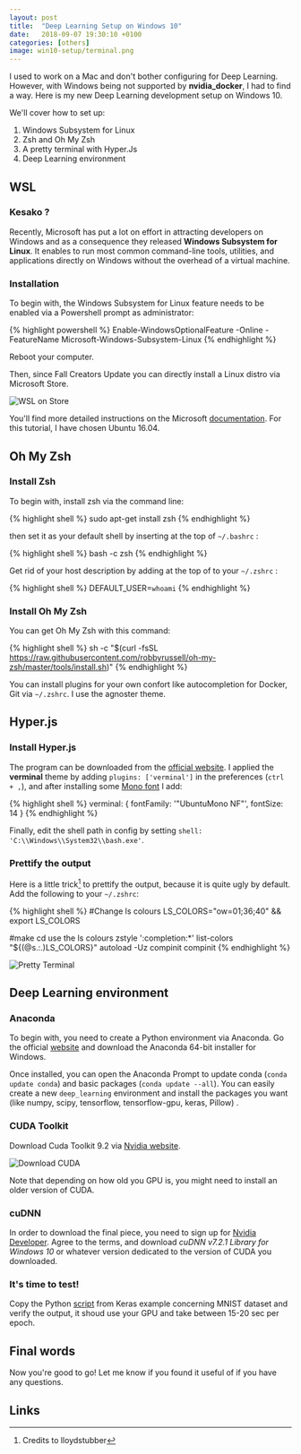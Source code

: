 ```yaml
---
layout: post
title:  "Deep Learning Setup on Windows 10"
date:   2018-09-07 19:30:10 +0100
categories: [others]
image: win10-setup/terminal.png
---
```


I used to work on a Mac and don't bother configuring for Deep Learning. However, with Windows being not supported by **nvidia_docker**, I had to find a way.
Here is my new Deep Learning development setup on Windows 10.

We'll cover how to set up:

1. Windows Subsystem for Linux
2. Zsh and Oh My Zsh
3. A pretty terminal with Hyper.Js
4. Deep Learning environment

## WSL

### Kesako ?

Recently, Microsoft has put a lot on effort in attracting developers on Windows and as a consequence they released **Windows Subsystem for Linux**. It enables to run most common command-line tools, utilities, and applications directly on Windows without the overhead of a virtual machine.

### Installation

To begin with, the Windows Subsystem for Linux feature needs to be enabled via a Powershell prompt as administrator:

{% highlight powershell %}
Enable-WindowsOptionalFeature -Online -FeatureName Microsoft-Windows-Subsystem-Linux
{% endhighlight %}

Reboot your computer.

Then, since Fall Creators Update you can directly install a Linux distro via Microsoft Store.

![WSL on Store](https://raw.githubusercontent.com/DnzzL/dnzzl.github.io/master/static/img/_posts/win10-setup/wsl.png "WSL on Store")

You'll find more detailed instructions on the Microsoft [documentation](https://docs.microsoft.com/fr-fr/windows/wsl/install-win10). For this tutorial, I have chosen Ubuntu 16.04.


## Oh My Zsh

### Install Zsh

To begin with, install zsh via the command line:

{% highlight shell %}
sudo apt-get install zsh
{% endhighlight %}

then set it as your default shell by inserting at the top of `~/.bashrc` :

{% highlight shell %}
bash -c zsh
{% endhighlight %}

Get rid of your host description by adding at the top of to your `~/.zshrc` :

{% highlight shell %}
DEFAULT_USER=`whoami`
{% endhighlight %}

### Install Oh My Zsh

You can get Oh My Zsh with this command:

{% highlight shell %}
sh -c "$(curl -fsSL https://raw.githubusercontent.com/robbyrussell/oh-my-zsh/master/tools/install.sh)"
{% endhighlight %}

You can install plugins for your own confort like autocompletion for Docker, Git via `~/.zshrc`. I use the agnoster theme.

## Hyper.js

### Install Hyper.js

The program can be downloaded from the [official website](https://hyper.is/).
I applied the **verminal** theme by adding `plugins: ['verminal']` in the preferences (`ctrl + ,`),
and after installing some [Mono font](https://fonts.google.com/specimen/Ubuntu+Mono) I add:

{% highlight shell %}
verminal: {
  fontFamily: '"UbuntuMono NF"',
  fontSize: 14
}
{% endhighlight %}

Finally, edit the shell path in config by setting `shell: 'C:\\Windows\\System32\\bash.exe'`.

### Prettify the output

Here is a little trick[^1] to prettify the output, because it is quite ugly by default.
Add the following to your `~/.zshrc`:

{% highlight shell %}
#Change ls colours
LS_COLORS="ow=01;36;40" && export LS_COLORS

#make cd use the ls colours
zstyle ':completion:*' list-colors "${(@s.:.)LS_COLORS}"
autoload -Uz compinit
compinit
{% endhighlight %}

![Pretty Terminal](https://raw.githubusercontent.com/DnzzL/dnzzl.github.io/master/static/img/_posts/win10-setup/terminal.png "Pretty Terminal")

## Deep Learning environment

### Anaconda
To begin with, you need to create a Python environment via Anaconda.
Go the official [website]((https://www.anaconda.com/download/)) and download the Anaconda 64-bit installer for Windows.

Once installed, you can open the Anaconda Prompt to update conda (`conda update conda`) and basic packages (`conda update --all`). You can easily create a new `deep_learning` environment and install the packages you want (like numpy, scipy, tensorflow, tensorflow-gpu, keras, Pillow) .

### CUDA Toolkit
Download Cuda Toolkit 9.2 via [Nvidia website](https://developer.nvidia.com/cuda-toolkit).

![Download CUDA](https://raw.githubusercontent.com/DnzzL/dnzzl.github.io/master/static/img/_posts/win10-setup/cuda.png "Download CUDA")

Note that depending on how old you GPU is, you might need to install an older version of CUDA.

### cuDNN
In order to download the final piece, you need to sign up for [Nvidia Developer](https://developer.nvidia.com/rdp/cudnn-download). Agree to the terms, and download *cuDNN v7.2.1 Library for Windows 10* or whatever version dedicated to the version of CUDA you downloaded.

### It's time to test!

Copy the Python [script](https://github.com/keras-team/keras/blob/master/examples/mnist_cnn.py) from Keras example concerning MNIST dataset and verify the output, it shoud use your GPU and take between 15-20 sec per epoch.

## Final words

Now you're good to go!
Let me know if you found it useful of if you have any questions.

## Links
[^1]: Credits to lloydstubber